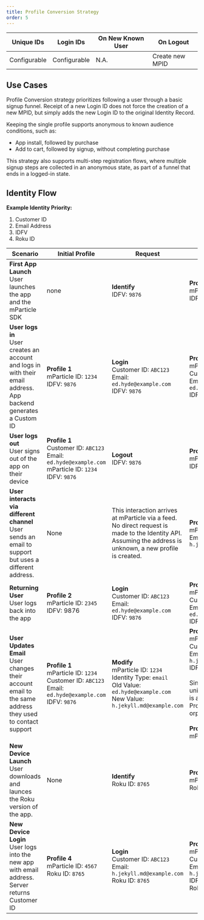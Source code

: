 ```yaml
---
title: Profile Conversion Strategy
order: 5
---
```


| **Unique IDs** | **Login IDs** | **On New Known User** | **On Logout** |
| --- | --- | --- | --- |
| Configurable | Configurable | N.A. | Create new MPID |

## Use Cases

Profile Conversion strategy prioritizes following a user through a basic signup funnel. Receipt of a new Login ID does not force the creation of a new MPID, but simply adds the new Login ID to the original Identity Record. 

Keeping the single profile supports anonymous to known audience conditions, such as:
* App install, followed by purchase
* Add to cart, followed by signup, without completing purchase

This strategy also supports multi-step registration flows, where multiple signup steps are collected in an anonymous state, as part of a funnel that ends in a logged-in state.

## Identity Flow

**Example Identity Priority:**

1. Customer ID
2. Email Address
3. IDFV
4. Roku ID

| **Scenario** | **Initial Profile** | **Request** | **New Profile** |
| --- | --- | --- | --- |
| **First App Launch**<br>User launches the app and the mParticle SDK | none | **Identify**<br> IDFV: `9876` | **Profile 1**<br>mParticle ID: `1234`<br>IDFV: `9876` |
| **User logs in**<br>User creates an account and logs in with their email address. App backend generates a Custom ID | **Profile 1**<br>mParticle ID: `1234`<br>IDFV: `9876` | **Login**<br>Customer ID: `ABC123`<br>Email: `ed.hyde@example.com`<br>IDFV: `9876` | **Profile 1**<br>mParticle ID: `1234`<br>Customer ID: `ABC123`<br>Email: `ed.hyde@example.com`<br>IDFV: `9876` |
| **User logs out**<br>User signs out of the app on their device | **Profile 1**<br>Customer ID: `ABC123`<br>Email: `ed.hyde@example.com`<br>mParticle ID: `1234`<br>IDFV: `9876` | **Logout**<br>IDFV: `9876` | **Profile 2**<br>mParticle ID: `2345`<br>IDFV: `9876` |
| **User interacts via different channel**<br>User sends an email to support but uses a different address. | None | This interaction arrives at mParticle via a feed. No direct request is made to the Identity API. Assuming the address is unknown, a new profile is created. | **Profile 3**<br>mParticle ID: `3456`<br>Email: `h.jekyll.md@example.com` |
| **Returning User**<br> User logs back into the app | **Profile 2**<br>mParticle ID: `2345`<br>IDFV: 9876 | **Login**<br>Customer ID: `ABC123`<br>Email: `ed.hyde@example.com`<br>IDFV: `9876` | **Profile 1**<br>mParticle ID: `1234`<br>Customer ID: `ABC123`<br>Email: `ed.hyde@example.com`<br>IDFV: `9876` |
| **User Updates Email**<br>User changes their account email to the same address they used to contact support | **Profile 1**<br>mParticle ID: `1234`<br>Customer ID: `ABC123`<br>Email: `ed.hyde@example.com`<br>IDFV: `9876` | **Modify**<br>mParticle ID: `1234`<br>Identity Type: `email`<br>Old Value: `ed.hyde@example.com`<br>New Value: `h.jekyll.md@example.com`   | **Profile 1**<br>mParticle ID: `1234`<br>Customer ID: `ABC123`<br>Email: `h.jekyll.md@example.com`<br>IDFV: `9876`<br><br>Since email must be unique, the email lookup is also removed from Profile 3, which is now orphaned<br><br>**Profile 3 (orphaned)**<br>mParticle ID: `3456` |
| **New Device Launch**<br>User downloads and launces the Roku version of the app. | None | **Identify**<br>Roku ID: `8765` | **Profile 4**<br>mParticle ID: `4567`<br>Roku ID: `8765` |
| **New Device Login**<br>User logs into the new app with email address. Server returns Customer ID | **Profile 4**<br>mParticle ID: `4567`<br>Roku ID: `8765` | **Login**<br>Customer ID: `ABC123`<br>Email: `h.jekyll.md@example.com`<br>Roku ID: `8765` | **Profile 1**<br>mParticle ID: `1234`<br>Customer ID: `ABC123`<br>Email: `h.jekyll.md@example.com`<br>IDFV: `9876`<br>Roku ID: `8765` |